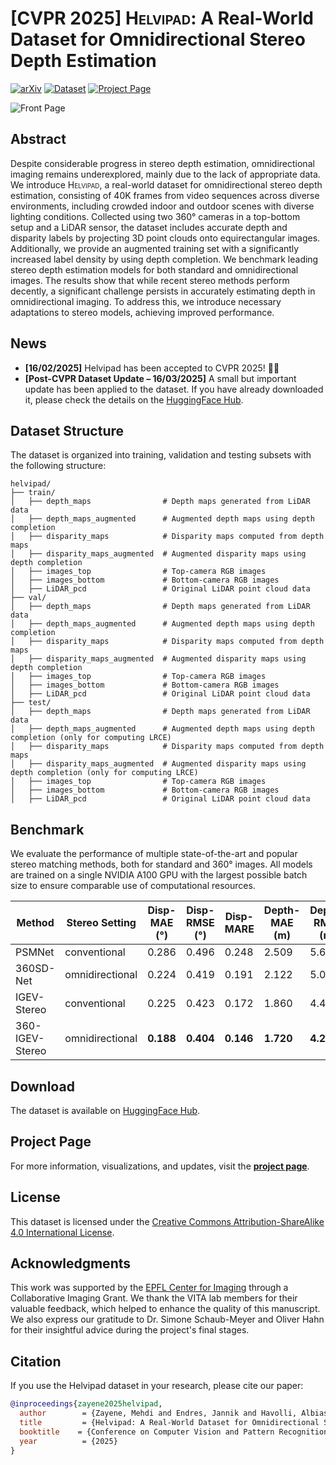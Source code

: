 
# [CVPR 2025] <span style="font-variant: small-caps;">Helvipad</span>: A Real-World Dataset for Omnidirectional Stereo Depth Estimation

[![arXiv](https://img.shields.io/badge/arXiv-2411.18335-b31b1b.svg)](https://arxiv.org/abs/2411.18335)
[![Dataset](https://img.shields.io/badge/Dataset-Download-blue.svg)](https://huggingface.co/datasets/chcorbi/helvipad)
[![Project Page](https://img.shields.io/badge/Project-Page-brightgreen)](https://vita-epfl.github.io/Helvipad/)

![Front Page](static/images/front_page.png)
## Abstract

Despite considerable progress in stereo depth estimation, omnidirectional imaging remains underexplored,
mainly due to the lack of appropriate data.
We introduce <span style="font-variant: small-caps;">Helvipad</span>,
a real-world dataset for omnidirectional stereo depth estimation, consisting of 40K frames from video sequences
across diverse environments, including crowded indoor and outdoor scenes with diverse lighting conditions.
Collected using two 360° cameras in a top-bottom setup and a LiDAR sensor, the dataset includes accurate
depth and disparity labels by projecting 3D point clouds onto equirectangular images. Additionally, we
provide an augmented training set with a significantly increased label density by using depth completion.
We benchmark leading stereo depth estimation models for both standard and omnidirectional images.
The results show that while recent stereo methods perform decently, a significant challenge persists in accurately
estimating depth in omnidirectional imaging. To address this, we introduce necessary adaptations to stereo models,
achieving improved performance.

## News

-  **[16/02/2025]** Helvipad has been accepted to CVPR 2025! 🎉🎉
- **[Post-CVPR Dataset Update – 16/03/2025]** A small but important update has been applied to the dataset. If you have already downloaded it, please check the details on the [HuggingFace Hub](https://github.com/vita-epfl/helvipad/releases).


## Dataset Structure

The dataset is organized into training, validation and testing subsets with the following structure:

```
helvipad/
├── train/
│   ├── depth_maps                # Depth maps generated from LiDAR data
│   ├── depth_maps_augmented      # Augmented depth maps using depth completion
│   ├── disparity_maps            # Disparity maps computed from depth maps
│   ├── disparity_maps_augmented  # Augmented disparity maps using depth completion
│   ├── images_top                # Top-camera RGB images
│   ├── images_bottom             # Bottom-camera RGB images
│   ├── LiDAR_pcd                 # Original LiDAR point cloud data
├── val/
│   ├── depth_maps                # Depth maps generated from LiDAR data
│   ├── depth_maps_augmented      # Augmented depth maps using depth completion
│   ├── disparity_maps            # Disparity maps computed from depth maps
│   ├── disparity_maps_augmented  # Augmented disparity maps using depth completion
│   ├── images_top                # Top-camera RGB images
│   ├── images_bottom             # Bottom-camera RGB images
│   ├── LiDAR_pcd                 # Original LiDAR point cloud data
├── test/
│   ├── depth_maps                # Depth maps generated from LiDAR data
│   ├── depth_maps_augmented      # Augmented depth maps using depth completion (only for computing LRCE)
│   ├── disparity_maps            # Disparity maps computed from depth maps
│   ├── disparity_maps_augmented  # Augmented disparity maps using depth completion (only for computing LRCE)
│   ├── images_top                # Top-camera RGB images
│   ├── images_bottom             # Bottom-camera RGB images
│   ├── LiDAR_pcd                 # Original LiDAR point cloud data
```


## Benchmark

We evaluate the performance of multiple state-of-the-art and popular stereo matching methods, both for standard and 360° images. All models are trained on a single NVIDIA A100 GPU with
the largest possible batch size to ensure comparable use of computational resources.

| Method             | Stereo Setting    | Disp-MAE (°)  | Disp-RMSE (°)  | Disp-MARE  | Depth-MAE (m)  | Depth-RMSE (m) | Depth-MARE      | Depth-LRCE (m)  |
|--------------------|-------------------|---------------|----------------|------------|----------------|----------------|-----------------|-----------------|
| PSMNet             | conventional      | 0.286         | 0.496          | 0.248      | 2.509          | 5.673           | 0.176          | 1.809           |
| 360SD-Net          | omnidirectional   | 0.224         | 0.419          | 0.191      | 2.122          | 5.077           | 0.152          | 0.904           |
| IGEV-Stereo        | conventional      | 0.225         | 0.423          | 0.172      | 1.860          | 4.447           | 0.146          | 1.203           |
| 360-IGEV-Stereo    | omnidirectional   | **0.188**     | **0.404**      | **0.146**  | **1.720**      | **4.297**       | **0.130**      | 0.388           |


## Download

The dataset is available on [HuggingFace Hub](https://github.com/vita-epfl/helvipad/releases).


## Project Page

For more information, visualizations, and updates, visit the **[project page](https://vita-epfl.github.io/Helvipad/)**.

## License

This dataset is licensed under the [Creative Commons Attribution-ShareAlike 4.0 International License](http://creativecommons.org/licenses/by-sa/4.0/).

## Acknowledgments

This work was supported by the [EPFL Center for Imaging](https://imaging.epfl.ch/) through a Collaborative Imaging Grant. 
We thank the VITA lab members for their valuable feedback, which helped to enhance the quality of this manuscript. 
We also express our gratitude to Dr. Simone Schaub-Meyer and Oliver Hahn for their insightful advice during the project's final stages.

## Citation

If you use the Helvipad dataset in your research, please cite our paper:

```bibtex
@inproceedings{zayene2025helvipad,
  author        = {Zayene, Mehdi and Endres, Jannik and Havolli, Albias and Corbière, Charles and Cherkaoui, Salim and Ben Ahmed Kontouli, Alexandre and Alahi, Alexandre},
  title         = {Helvipad: A Real-World Dataset for Omnidirectional Stereo Depth Estimation},
  booktitle    = {Conference on Computer Vision and Pattern Recognition (CVPR)},
  year          = {2025}
}
```